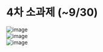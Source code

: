 # 4차 소과제 (~9/30)

![image](https://user-images.githubusercontent.com/61939286/134915089-1c8db6ef-53e8-457b-bd94-729a50007d85.png)  
![image](https://user-images.githubusercontent.com/61939286/134915108-cf3f79eb-2e94-40a5-901c-eeef335f8080.png)  
![image](https://user-images.githubusercontent.com/61939286/134915132-13751016-9479-4b61-a3e8-0a9a5028835b.png)  
